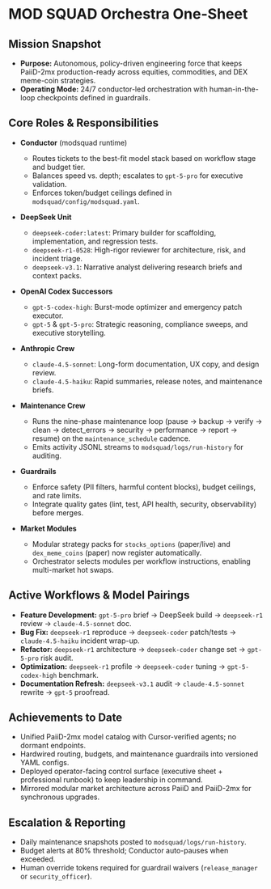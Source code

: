 # MOD SQUAD Orchestra One-Sheet

## Mission Snapshot

- **Purpose:** Autonomous, policy-driven engineering force that keeps PaiiD-2mx production-ready across equities, commodities, and DEX meme-coin strategies.
- **Operating Mode:** 24/7 conductor-led orchestration with human-in-the-loop checkpoints defined in guardrails.

## Core Roles & Responsibilities

- **Conductor** (modsquad runtime)
  - Routes tickets to the best-fit model stack based on workflow stage and budget tier.
  - Balances speed vs. depth; escalates to `gpt-5-pro` for executive validation.
  - Enforces token/budget ceilings defined in `modsquad/config/modsquad.yaml`.

- **DeepSeek Unit**
  - `deepseek-coder:latest`: Primary builder for scaffolding, implementation, and regression tests.
  - `deepseek-r1-0528`: High-rigor reviewer for architecture, risk, and incident triage.
  - `deepseek-v3.1`: Narrative analyst delivering research briefs and context packs.

- **OpenAI Codex Successors**
  - `gpt-5-codex-high`: Burst-mode optimizer and emergency patch executor.
  - `gpt-5` & `gpt-5-pro`: Strategic reasoning, compliance sweeps, and executive storytelling.

- **Anthropic Crew**
  - `claude-4.5-sonnet`: Long-form documentation, UX copy, and design review.
  - `claude-4.5-haiku`: Rapid summaries, release notes, and maintenance briefs.

- **Maintenance Crew**
  - Runs the nine-phase maintenance loop (pause → backup → verify → clean → detect_errors → security → performance → report → resume) on the `maintenance_schedule` cadence.
  - Emits activity JSONL streams to `modsquad/logs/run-history` for auditing.

- **Guardrails**
  - Enforce safety (PII filters, harmful content blocks), budget ceilings, and rate limits.
  - Integrate quality gates (lint, test, API health, security, observability) before merges.
- **Market Modules**
  - Modular strategy packs for `stocks_options` (paper/live) and `dex_meme_coins` (paper) now register automatically.
  - Orchestrator selects modules per workflow instructions, enabling multi-market hot swaps.

## Active Workflows & Model Pairings

- **Feature Development:** `gpt-5-pro` brief → DeepSeek build → `deepseek-r1` review → `claude-4.5-sonnet` doc.
- **Bug Fix:** `deepseek-r1` reproduce → `deepseek-coder` patch/tests → `claude-4.5-haiku` incident wrap-up.
- **Refactor:** `deepseek-r1` architecture → `deepseek-coder` change set → `gpt-5-pro` risk audit.
- **Optimization:** `deepseek-r1` profile → `deepseek-coder` tuning → `gpt-5-codex-high` benchmark.
- **Documentation Refresh:** `deepseek-v3.1` audit → `claude-4.5-sonnet` rewrite → `gpt-5` proofread.

## Achievements to Date

- Unified PaiiD-2mx model catalog with Cursor-verified agents; no dormant endpoints.
- Hardwired routing, budgets, and maintenance guardrails into versioned YAML configs.
- Deployed operator-facing control surface (executive sheet + professional runbook) to keep leadership in command.
- Mirrored modular market architecture across PaiiD and PaiiD-2mx for synchronous upgrades.

## Escalation & Reporting

- Daily maintenance snapshots posted to `modsquad/logs/run-history`.
- Budget alerts at 80% threshold; Conductor auto-pauses when exceeded.
- Human override tokens required for guardrail waivers (`release_manager` or `security_officer`).
